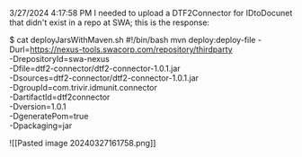 3/27/2024 4:17:58 PM
I needed to upload a DTF2Connector for IDtoDocunet that didn't exist in a repo at SWA; this is the response:

$ cat deployJarsWithMaven.sh
#!/bin/bash
mvn deploy:deploy-file -Durl=https://nexus-tools.swacorp.com/repository/thirdparty \
                        -DrepositoryId=swa-nexus \
                        -Dfile=dtf2-connector/dtf2-connector-1.0.1.jar \
                        -Dsources=dtf2-connector/dtf2-connector-1.0.1.jar \
                        -DgroupId=com.trivir.idmunit.connector \
                        -DartifactId=dtf2connector \
                        -Dversion=1.0.1 \
                        -DgeneratePom=true \
                        -Dpackaging=jar


![[Pasted image 20240327161758.png]]

